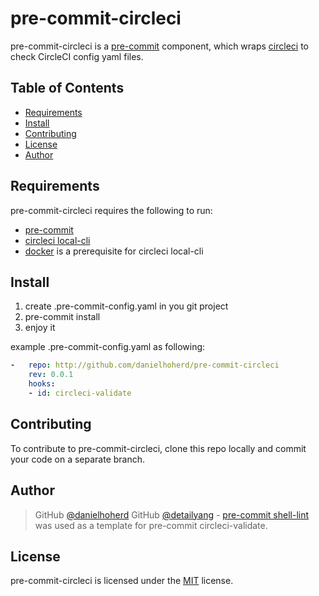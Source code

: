 # pre-commit-circleci

pre-commit-circleci is a [pre-commit](https://github.com/pre-commit/pre-commit) component, which wraps [circleci](https://github.com/circleci/local-cli) to check CircleCI config yaml files.

Table of Contents
-----------------

  * [Requirements](#requirements)
  * [Install](#install)
  * [Contributing](#contributing)
  * [License](#license)
  * [Author](#author)

Requirements
------------
  pre-commit-circleci requires the following to run:

  * [pre-commit](http://pre-commit.com)
  * [circleci local-cli](https://github.com/circleci/local-cli)
  * [docker](https://www.docker.com/) is a prerequisite for circleci local-cli


Install
---------

1. create .pre-commit-config.yaml in you git project
2. pre-commit install
3. enjoy it

example .pre-commit-config.yaml as following:

```yaml
-   repo: http://github.com/danielhoherd/pre-commit-circleci
    rev: 0.0.1
    hooks:
    - id: circleci-validate
```

Contributing
------------

To contribute to pre-commit-circleci, clone this repo locally and commit your code on a separate branch.


Author
------

> GitHub [@danielhoherd](https://github.com/danielhoherd)
> GitHub [@detailyang](https://github.com/detailyang) - [pre-commit shell-lint](https://github.com/detailyang/pre-commit-shell) was used as a template for pre-commit circleci-validate.


License
-------

pre-commit-circleci is licensed under the [MIT](https://github.com/danielhoherd/pre-commit-circleci/blob/master/LICENSE) license.  
